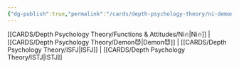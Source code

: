 ```yaml
---
{"dg-publish":true,"permalink":"/cards/depth-psychology-theory/ni-demon/","created":"2023-01-05T12:09:40.449+01:00","updated":"2023-04-23T14:39:50.907+02:00"}
---
```


[[CARDS/Depth Psychology Theory/Functions & Attitudes/Ni🔥\|Ni🔥]] | [[CARDS/Depth Psychology Theory/Demon😈\|Demon😈]] | [[CARDS/Depth Psychology Theory/ISFJ\|ISFJ]] | [[CARDS/Depth Psychology Theory/ISTJ\|ISTJ]]

